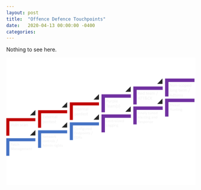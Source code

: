 ```yaml
---
layout: post
title:  "Offence Defence Touchpoints"
date:   2020-04-13 00:00:00 -0400
categories: 
---
```


Nothing to see here.

![Move Along](/assets/offencedefence.png)
